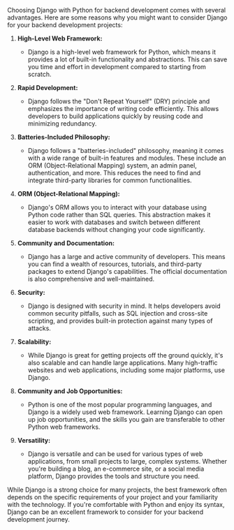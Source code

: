 Choosing Django with Python for backend development comes with several advantages. Here are some reasons why you might want to consider Django for your backend development projects:

1. **High-Level Web Framework:**
   - Django is a high-level web framework for Python, which means it provides a lot of built-in functionality and abstractions. This can save you time and effort in development compared to starting from scratch.

2. **Rapid Development:**
   - Django follows the "Don't Repeat Yourself" (DRY) principle and emphasizes the importance of writing code efficiently. This allows developers to build applications quickly by reusing code and minimizing redundancy.

3. **Batteries-Included Philosophy:**
   - Django follows a "batteries-included" philosophy, meaning it comes with a wide range of built-in features and modules. These include an ORM (Object-Relational Mapping) system, an admin panel, authentication, and more. This reduces the need to find and integrate third-party libraries for common functionalities.

4. **ORM (Object-Relational Mapping):**
   - Django's ORM allows you to interact with your database using Python code rather than SQL queries. This abstraction makes it easier to work with databases and switch between different database backends without changing your code significantly.

5. **Community and Documentation:**
   - Django has a large and active community of developers. This means you can find a wealth of resources, tutorials, and third-party packages to extend Django's capabilities. The official documentation is also comprehensive and well-maintained.

6. **Security:**
   - Django is designed with security in mind. It helps developers avoid common security pitfalls, such as SQL injection and cross-site scripting, and provides built-in protection against many types of attacks.

7. **Scalability:**
   - While Django is great for getting projects off the ground quickly, it's also scalable and can handle large applications. Many high-traffic websites and web applications, including some major platforms, use Django.

8. **Community and Job Opportunities:**
   - Python is one of the most popular programming languages, and Django is a widely used web framework. Learning Django can open up job opportunities, and the skills you gain are transferable to other Python web frameworks.

9. **Versatility:**
   - Django is versatile and can be used for various types of web applications, from small projects to large, complex systems. Whether you're building a blog, an e-commerce site, or a social media platform, Django provides the tools and structure you need.

While Django is a strong choice for many projects, the best framework often depends on the specific requirements of your project and your familiarity with the technology. If you're comfortable with Python and enjoy its syntax, Django can be an excellent framework to consider for your backend development journey.
